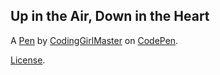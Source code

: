 Up in the Air, Down in the Heart
--------------------------------


A [Pen](https://codepen.io/CodingMasterGirl/pen/vYowwEL) by [CodingGirlMaster](https://codepen.io/CodingMasterGirl) on [CodePen](https://codepen.io).

[License](https://codepen.io/license/pen/vYowwEL).